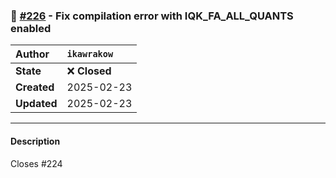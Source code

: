 ### 🐛 [#226](https://github.com/ikawrakow/ik_llama.cpp/pull/226) - Fix compilation error with IQK_FA_ALL_QUANTS enabled

| **Author** | `ikawrakow` |
| :--- | :--- |
| **State** | ❌ **Closed** |
| **Created** | 2025-02-23 |
| **Updated** | 2025-02-23 |

---

#### Description

Closes #224